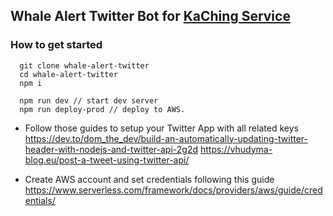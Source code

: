 ## Whale Alert Twitter Bot for [KaChing Service](https://twitter.com/kaching_ergo)

### How to get started
```
  git clone whale-alert-twitter
  cd whale-alert-twitter
  npm i

  npm run dev // start dev server 
  npm run deploy-prod // deploy to AWS.

```

- Follow those guides to setup your Twitter App with all related keys
https://dev.to/dom_the_dev/build-an-automatically-updating-twitter-header-with-nodejs-and-twitter-api-2g2d
https://vhudyma-blog.eu/post-a-tweet-using-twitter-api/

- Create AWS account and set credentials following this guide
https://www.serverless.com/framework/docs/providers/aws/guide/credentials/


